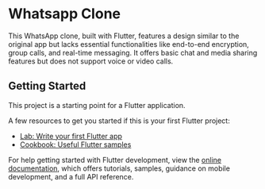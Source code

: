 # Whatsapp Clone

This WhatsApp clone, built with Flutter, features a design similar to the original app but lacks essential functionalities like end-to-end encryption, group calls, and real-time messaging. It offers basic chat and media sharing features but does not support voice or video calls.


## Getting Started

This project is a starting point for a Flutter application.

A few resources to get you started if this is your first Flutter project:

- [Lab: Write your first Flutter app](https://docs.flutter.dev/get-started/codelab)
- [Cookbook: Useful Flutter samples](https://docs.flutter.dev/cookbook)

For help getting started with Flutter development, view the
[online documentation](https://docs.flutter.dev/), which offers tutorials,
samples, guidance on mobile development, and a full API reference.


